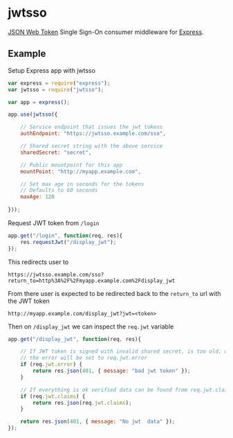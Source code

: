 # jwtsso

[JSON Web Token][jwt] Single Sign-On consumer middleware for [Express][].

## Example

Setup Express app with jwtsso

```javascript
var express = require("express");
var jwtsso = require("jwtsso");

var app = express();

app.use(jwtsso({

    // Service endpoint that issues the jwt tokens
    authEndpoint: "https://jwtsso.example.com/sso",

    // Shared secret string with the above service
    sharedSecret: "secret",

    // Public mountpoint for this app
    mountPoint: "http://myapp.example.com",

    // Set max age in seconds for the tokens
    // Defaults to 60 seconds
    maxAge: 120
    
}));
```

Request JWT token from `/login`

```javascript
app.get("/login", function(req, res){
    res.requestJwt("/display_jwt");
});
```
This redirects user to

    https://jwtsso.example.com/sso?return_to=http%3A%2F%2Fmyapp.example.com%2Fdisplay_jwt

From there user is expected to be redirected back to the `return_to`
url with the JWT token

    http://myapp.example.com/display_jwt?jwt=<token>

Then on `/display_jwt` we can inspect the `req.jwt` variable

```javascript
app.get("/display_jwt", function(req, res){

    // If JWT token is signed with invalid shared secret, is too old, or expired
    // the error will be set to req.jwt.error
    if (req.jwt.error) {
        return res.json(401, { message: "bad jwt token" });
    }

    // If everything is ok verified data can be found from req.jwt.claims
    if (req.jwt.claims) {
        return res.json(req.jwt.claims);
    }

    return res.json(401, { message: "No jwt  data" });
});
```


[Express]: http://expressjs.com/
[jwt]: http://tools.ietf.org/html/draft-jones-json-web-token

